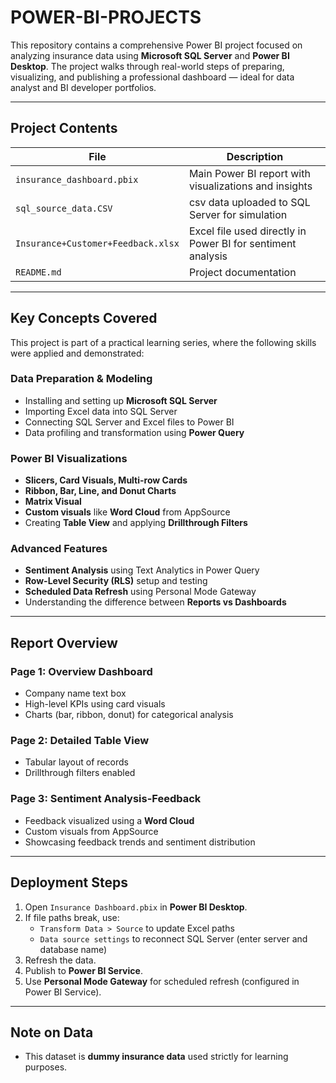 # POWER-BI-PROJECTS
This repository contains a comprehensive Power BI project focused on analyzing insurance data using **Microsoft SQL Server** and **Power BI Desktop**. The project walks through real-world steps of preparing, visualizing, and publishing a professional dashboard — ideal for data analyst and BI developer portfolios.

---

##  Project Contents

| File                               | Description                                                      |
|-------------------------------     |------------------------------------------------------------------|
| `insurance_dashboard.pbix`         | Main Power BI report with visualizations and insights            |
| `sql_source_data.CSV`              | csv data uploaded to SQL Server for simulation                   |
| `Insurance+Customer+Feedback.xlsx` | Excel file used directly in Power BI for sentiment analysis      |
| `README.md`                        | Project documentation                                            |

---

##  Key Concepts Covered

This project is part of a practical learning series, where the following skills were applied and demonstrated:

###  Data Preparation & Modeling
- Installing and setting up **Microsoft SQL Server**
- Importing Excel data into SQL Server
- Connecting SQL Server and Excel files to Power BI
- Data profiling and transformation using **Power Query**

###  Power BI Visualizations
- **Slicers, Card Visuals, Multi-row Cards**
- **Ribbon, Bar, Line, and Donut Charts**
- **Matrix Visual**
- **Custom visuals** like **Word Cloud** from AppSource
- Creating **Table View** and applying **Drillthrough Filters**

###  Advanced Features
- **Sentiment Analysis** using Text Analytics in Power Query
- **Row-Level Security (RLS)** setup and testing
- **Scheduled Data Refresh** using Personal Mode Gateway
- Understanding the difference between **Reports vs Dashboards**

---

##  Report Overview

### **Page 1: Overview Dashboard**
- Company name text box
- High-level KPIs using card visuals
- Charts (bar, ribbon, donut) for categorical analysis

### **Page 2: Detailed Table View**
- Tabular layout of records
- Drillthrough filters enabled

### **Page 3: Sentiment Analysis-Feedback**
- Feedback visualized using a **Word Cloud**
- Custom visuals from AppSource
- Showcasing feedback trends and sentiment distribution

---

##  Deployment Steps

1. Open `Insurance Dashboard.pbix` in **Power BI Desktop**.
2. If file paths break, use:
   - `Transform Data > Source` to update Excel paths
   - `Data source settings` to reconnect SQL Server (enter server and database name)
3. Refresh the data.
4. Publish to **Power BI Service**.
5. Use **Personal Mode Gateway** for scheduled refresh (configured in Power BI Service).

---

##  Note on Data

- This dataset is **dummy insurance data** used strictly for learning purposes.
